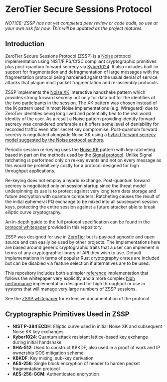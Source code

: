 ZeroTier Secure Sessions Protocol
======

*NOTICE: ZSSP has not yet completed peer review or code audit, so use at your own risk for now. This will be updated as the project matures.*

## Introduction

ZeroTier Secure Sessions Protocol (ZSSP) is a [Noise](http://noiseprotocol.org) protocol implementation using NIST/FIPS/CfSC compliant cryptographic primitives plus post-quantum forward secrecy via [Kyber1024](https://pq-crystals.org/kyber/). It also includes built-in support for fragmentation and defragmentation of large messages with the fragmentation protocol being hardened against the usual denial of service attacks that plague most packet fragmentation and re-assembly protocols.

ZSSP implements the [Noise XK](http://noiseprotocol.org/noise.html#interactive-handshake-patterns-fundamental) interactive handshake pattern which provides strong forward secrecy not only for data but for the identities of the two participants in the session. The XK pattern was chosen instead of the IK pattern used in most Noise implementations (e.g. Wireguard) due to ZeroTier identities being long lived and potentially tied to the real world identity of the user. As a result a Noise pattern providing identity forward secrecy was considered preferable as it offers some level of deniability for recorded traffic even after secret key compromise. Post-quantum forward secrecy is negotiated alongside Noise XK using a [hybrid forward secrecy model suggested by the Noise protocol authors](https://github.com/noiseprotocol/noise_wiki/wiki/Hybrid-Forward-Secrecy).

Periodic session re-keying uses the [Noise KK](http://noiseprotocol.org/noise.html#interactive-handshake-patterns-fundamental) pattern with key ratcheting based in part on the methods used by the [Signal protocol](https://signal.org/docs/specifications/doubleratchet/). Unlike Signal ratcheting is performed only on re-key events and not on every message as this would be prohibitively costly for a protocol designed for high throughput applications.

Re-keying does not employ a hybrid exchange. Post-quantum forward secrecy is negotiated only on session startup since the threat model underpinning its use is to protect against very long term data storage and future decryption with quantum computers. Ratcheting causes the result of the initial ephemeral PQ exchange to be mixed into all subsequent session keys, protecting the entire session against a future attacker able to break elliptic curve cryptography.

An in-depth guide to the full protocol specification can be found in the [protocol whitepaper](whitepaper/zssp.pdf) provided in this repository.

ZSSP was designed for use in [ZeroTier](https://www.zerotier.com/) but is payload agnostic and open source and can easily be used by other projects. The implementations here are based around generic cryptographic traits that a user can implement in terms of any cryptographic library of API they wish to use. Default implementations in terms of popular Rust cryptography crates are included but can be disabled via feature selection if alternatives are to be used.

This repository includes both a simpler [reference](reference/) implementation that follows the whitepaper very explicitly and a more complex [high performance](performance/) implementation designed for high throughput or use in systems that will manage very large numbers of ZSSP sessions.

See the [ZSSP whitepaper](whitepaper/zssp.pdf) for extensive documentation of the protocol.

## Cryptographic Primitives Used in ZSSP

 - **NIST P-384 ECDH**: Elliptic curve used in initial Noise XK and subsequent Noise KK key exchanges
 - **Kyber1024**: Quantum attack resistant lattice-based key exchange during initial handshake
 - **SHA-512**: Used to construct KBKDF, also used in a proof of work and IP ownership DOS mitigation scheme
 - **KBKDF**: Key mixing, sub-key derivation
 - **AES-256**: Single block encryption of header to harden packet fragmentation protocol
 - **AES-256-GCM**: Authenticated encryption
